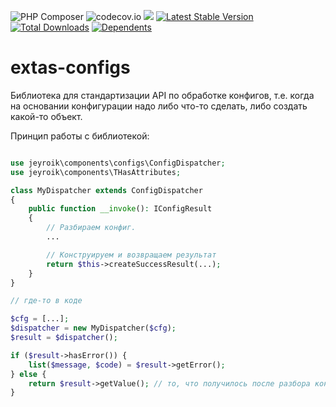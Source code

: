 ![PHP Composer](https://github.com/jeyroik/extas-configs/workflows/PHP%20Composer/badge.svg?branch=master)
![codecov.io](https://codecov.io/gh/jeyroik/extas-configs/coverage.svg?branch=master)
<a href="https://codeclimate.com/github/jeyroik/extas-configs/maintainability"><img src="https://api.codeclimate.com/v1/badges/d03eb7574a62ed61bffc/maintainability" /></a>
[![Latest Stable Version](https://poser.pugx.org/jeyroik/extas-configs/v)](//packagist.org/packages/jeyroik/extas-configs)
[![Total Downloads](https://poser.pugx.org/jeyroik/extas-configs/downloads)](//packagist.org/packages/jeyroik/extas-configs)
[![Dependents](https://poser.pugx.org/jeyroik/extas-configs/dependents)](//packagist.org/packages/jeyroik/extas-configs)


# extas-configs

Библиотека для стандартизации API по обработке конфигов, т.е. когда на основании конфигурации надо либо что-то сделать, либо создать какой-то объект.

Принцип работы с библиотекой:

```php

use jeyroik\components\configs\ConfigDispatcher;
use jeyroik\components\THasAttributes;

class MyDispatcher extends ConfigDispatcher
{
    public function __invoke(): IConfigResult
    {
        // Разбираем конфиг.
        ...

        // Конструируем и возвращаем результат
        return $this->createSuccessResult(...);
    }
}

// где-то в коде

$cfg = [...];
$dispatcher = new MyDispatcher($cfg);
$result = $dispatcher();

if ($result->hasError()) {
    list($message, $code) = $result->getError();
} else {
    return $result->getValue(); // то, что получилось после разбора конфигурации
}
```
